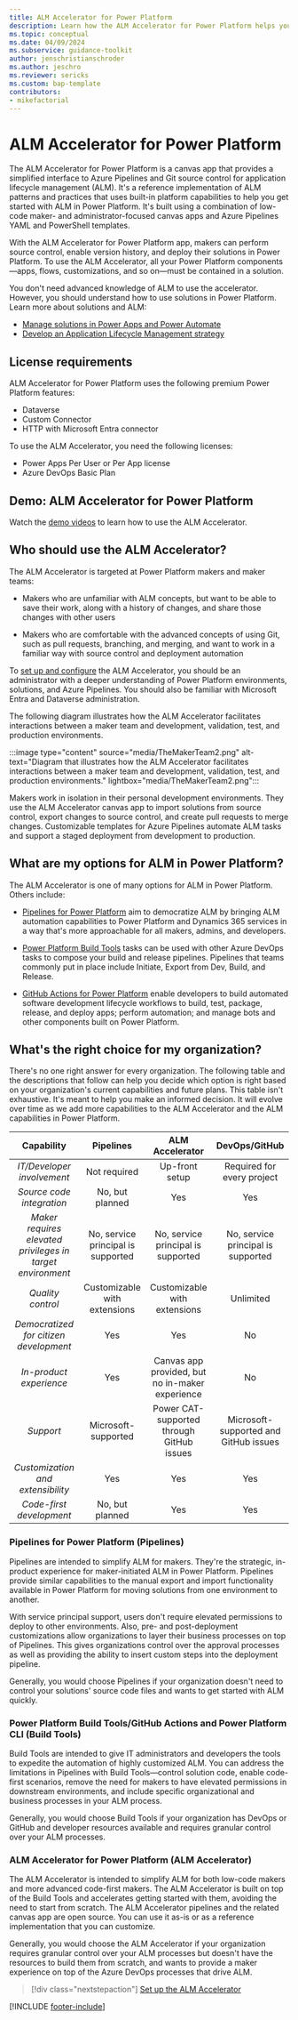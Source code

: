 ```yaml
---
title: ALM Accelerator for Power Platform
description: Learn how the ALM Accelerator for Power Platform helps you to follow ALM practices and enables you to establish source control for your solutions and move them from your development environment to test and production environments using Azure DevOps.
ms.topic: conceptual
ms.date: 04/09/2024
ms.subservice: guidance-toolkit
author: jenschristianschroder
ms.author: jeschro
ms.reviewer: sericks
ms.custom: bap-template
contributors:
- mikefactorial
---
```


# ALM Accelerator for Power Platform

The ALM Accelerator for Power Platform is a canvas app that provides a simplified interface to Azure Pipelines and Git source control for application lifecycle management (ALM). It's a reference implementation of ALM patterns and practices that uses built-in platform capabilities to help you get started with ALM in Power Platform. It's built using a combination of low-code maker- and administrator-focused canvas apps and Azure Pipelines YAML and PowerShell templates.

With the ALM Accelerator for Power Platform app, makers can perform source control, enable version history, and deploy their solutions in Power Platform. To use the ALM Accelerator, all your Power Platform components&mdash;apps, flows, customizations, and so on&mdash;must be contained in a solution.

You don't need advanced knowledge of ALM to use the accelerator. However, you should understand how to use solutions in Power Platform. Learn more about solutions and ALM:

- [Manage solutions in Power Apps and Power Automate](/learn/modules/manage-solutions-power-automate/)
- [Develop an Application Lifecycle Management strategy](/training/modules/application-lifecycle-management-strategy/)

## License requirements

ALM Accelerator for Power Platform uses the following premium Power Platform features:

- Dataverse
- Custom Connector
- HTTP with Microsoft Entra connector

To use the ALM Accelerator, you need the following licenses:

- Power Apps Per User or Per App license
- Azure DevOps Basic Plan

## Demo: ALM Accelerator for Power Platform

Watch the [demo videos](https://github.com/microsoft/coe-starter-kit/blob/main/CenterofExcellenceALMAccelerator/WALKTHROUGHS.md) to learn how to use the ALM Accelerator.

## Who should use the ALM Accelerator?

The ALM Accelerator is targeted at Power Platform makers and maker teams:

- Makers who are unfamiliar with ALM concepts, but want to be able to save their work, along with a history of changes, and share those changes with other users

- Makers who are comfortable with the advanced concepts of using Git, such as pull requests, branching, and merging, and want to work in a familiar way with source control and deployment automation

To [set up and configure](./setup-admin-tasks.md) the ALM Accelerator, you should be an administrator with a deeper understanding of Power Platform environments, solutions, and Azure Pipelines. You should also be familiar with Microsoft Entra and Dataverse administration.

The following diagram illustrates how the ALM Accelerator facilitates interactions between a maker team and development, validation, test, and production environments.

:::image type="content" source="media/TheMakerTeam2.png" alt-text="Diagram that illustrates how the ALM Accelerator facilitates interactions between a maker team and development, validation, test, and production environments." lightbox="media/TheMakerTeam2.png":::

Makers work in isolation in their personal development environments. They use the ALM Accelerator canvas app to import solutions from source control, export changes to source control, and create pull requests to merge changes. Customizable templates for Azure Pipelines automate ALM tasks and support a staged deployment from development to production.

## What are my options for ALM in Power Platform?

The ALM Accelerator is one of many options for ALM in Power Platform. Others include:

- [Pipelines for Power Platform](/power-platform/alm/pipelines) aim to democratize ALM by bringing ALM automation capabilities to Power Platform and Dynamics 365 services in a way that's more approachable for all makers, admins, and developers.

- [Power Platform Build Tools](/power-platform/alm/devops-build-tools) tasks can be used with other Azure DevOps tasks to compose your build and release pipelines. Pipelines that teams commonly put in place include Initiate, Export from Dev, Build, and Release.

- [GitHub Actions for Power Platform](/power-platform/alm/devops-github-actions) enable developers to build automated software development lifecycle workflows to build, test, package, release, and deploy apps; perform automation; and manage bots and other components built on Power Platform.

## What's the right choice for my organization?

There's no one right answer for every organization. The following table and the descriptions that follow can help you decide which option is right based on your organization's current capabilities and future plans. This table isn't exhaustive. It's meant to help you make an informed decision. It will evolve over time as we add more capabilities to the ALM Accelerator and the ALM capabilities in Power Platform.

| Capability | Pipelines | ALM Accelerator | DevOps/GitHub |
| :---: | :---: | :---: | :---: |
| *IT/Developer involvement* | Not required | Up-front setup | Required for every project |
| *Source code integration* | No, but planned | Yes | Yes |
| *Maker requires elevated privileges in target environment* | No, service principal is supported | No, service principal is supported | No, service principal is supported |
| *Quality control* | Customizable with extensions | Customizable with extensions | Unlimited |
| *Democratized for citizen development* | Yes | Yes | No |
| *In-product experience* | Yes |  Canvas app provided, but no in-maker experience | No |
| *Support* | Microsoft-supported | Power CAT-supported through GitHub issues | Microsoft-supported and GitHub issues |
| *Customization and extensibility* | Yes | Yes | Yes |
| *Code-first development* | No, but planned | Yes | Yes |

### Pipelines for Power Platform (Pipelines)

Pipelines are intended to simplify ALM for makers. They're the strategic, in-product experience for maker-initiated ALM in Power Platform. Pipelines provide similar capabilities to the manual export and import functionality available in Power Platform for moving solutions from one environment to another.

With service principal support, users don't require elevated permissions to deploy to other environments. Also, pre- and post-deployment customizations allow organizations to layer their business processes on top of Pipelines. This gives organizations control over the approval processes as well as providing the ability to insert custom steps into the deployment pipeline.

Generally, you would choose Pipelines if your organization doesn't need to control your solutions' source code files and wants to get started with ALM quickly.

### Power Platform Build Tools/GitHub Actions and Power Platform CLI (Build Tools)

Build Tools are intended to give IT administrators and developers the tools to expedite the automation of highly customized ALM. You can address the limitations in Pipelines with Build Tools&mdash;control solution code, enable code-first scenarios, remove the need for makers to have elevated permissions in downstream environments, and include specific organizational and business processes in your ALM process.

Generally, you would choose Build Tools if your organization has DevOps or GitHub and developer resources available and requires granular control over your ALM processes.

### ALM Accelerator for Power Platform (ALM Accelerator)

The ALM Accelerator is intended to simplify ALM for both low-code makers and more advanced code-first makers. The ALM Accelerator is built on top of the Build Tools and accelerates getting started with them, avoiding the need to start from scratch. The ALM Accelerator pipelines and the related canvas app are open source. You can use it as-is or as a reference implementation that you can customize.

Generally, you would choose the ALM Accelerator if your organization requires granular control over your ALM processes but doesn't have the resources to build them from scratch, and wants to provide a maker experience on top of the Azure DevOps processes that drive ALM.

> [!div class="nextstepaction"]
> [Set up the ALM Accelerator](./setup-admin-tasks.md)

<!--
## Read next

- [What's In the ALM Accelerator?](./kit-contents.md)
- [Set up the ALM Accelerator](./setup-admin-tasks.md)
- [Use the ALM Accelerator](./new-maker-experience.md)
- [Hands on Lab](https://github.com/microsoft/coe-starter-kit/tree/main/CenterofExcellenceALMAccelerator/Labs/Demo%20tenant%20setup/)
-->

[!INCLUDE [footer-include](../../includes/footer-banner.md)]
